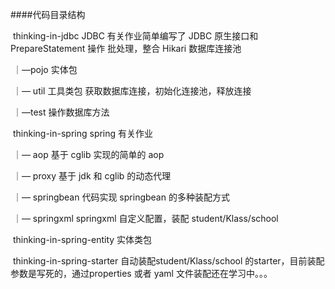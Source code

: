 ####代码目录结构

​	thinking-in-jdbc   JDBC 有关作业简单编写了 JDBC 原生接口和 PrepareStatement 操作 批处理，整合 Hikari 数据库连接池  

​			｜—pojo 实体包

​			｜— util 工具类包 获取数据库连接，初始化连接池，释放连接

​			｜—test 操作数据库方法

​	thinking-in-spring  spring 有关作业

​			｜— aop 基于 cglib 实现的简单的 aop

​			｜— proxy 基于 jdk 和 cglib 的动态代理

​			｜— springbean 代码实现 springbean 的多种装配方式

​			｜— springxml springxml 自定义配置，装配 student/Klass/school

​	thinking-in-spring-entity 实体类包

​	thinking-in-spring-starter 自动装配student/Klass/school 的starter，目前装配参数是写死的，通过properties 或者 yaml 文件装配还在学习中。。。